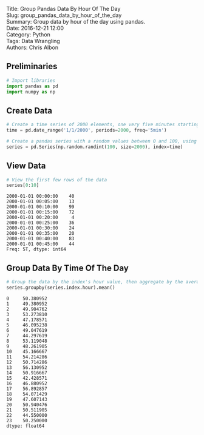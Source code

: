 Title: Group Pandas Data By Hour Of The Day  
Slug: group_pandas_data_by_hour_of_the_day  
Summary: Group data by hour of the day using pandas.  
Date: 2016-12-21 12:00  
Category: Python  
Tags: Data Wrangling  
Authors: Chris Albon  

## Preliminaries


```python
# Import libraries
import pandas as pd
import numpy as np
```

## Create Data


```python
# Create a time series of 2000 elements, one very five minutes starting on 1/1/2000
time = pd.date_range('1/1/2000', periods=2000, freq='5min')

# Create a pandas series with a random values between 0 and 100, using 'time' as the index
series = pd.Series(np.random.randint(100, size=2000), index=time)
```

## View Data


```python
# View the first few rows of the data
series[0:10]
```




    2000-01-01 00:00:00    40
    2000-01-01 00:05:00    13
    2000-01-01 00:10:00    99
    2000-01-01 00:15:00    72
    2000-01-01 00:20:00     4
    2000-01-01 00:25:00    36
    2000-01-01 00:30:00    24
    2000-01-01 00:35:00    20
    2000-01-01 00:40:00    83
    2000-01-01 00:45:00    44
    Freq: 5T, dtype: int64



## Group Data By Time Of The Day


```python
# Group the data by the index's hour value, then aggregate by the average
series.groupby(series.index.hour).mean()
```




    0     50.380952
    1     49.380952
    2     49.904762
    3     53.273810
    4     47.178571
    5     46.095238
    6     49.047619
    7     44.297619
    8     53.119048
    9     48.261905
    10    45.166667
    11    54.214286
    12    50.714286
    13    56.130952
    14    50.916667
    15    42.428571
    16    46.880952
    17    56.892857
    18    54.071429
    19    47.607143
    20    50.940476
    21    50.511905
    22    44.550000
    23    50.250000
    dtype: float64


